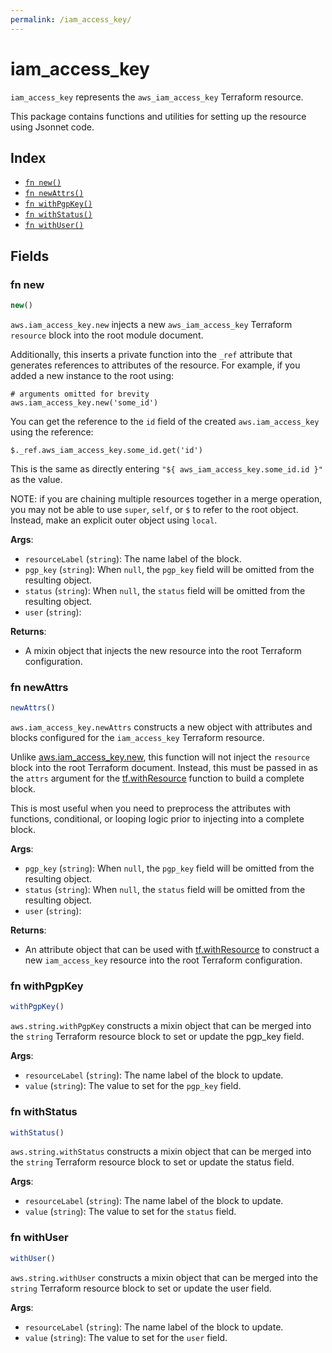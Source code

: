 ```yaml
---
permalink: /iam_access_key/
---
```


# iam_access_key

`iam_access_key` represents the `aws_iam_access_key` Terraform resource.



This package contains functions and utilities for setting up the resource using Jsonnet code.


## Index

* [`fn new()`](#fn-new)
* [`fn newAttrs()`](#fn-newattrs)
* [`fn withPgpKey()`](#fn-withpgpkey)
* [`fn withStatus()`](#fn-withstatus)
* [`fn withUser()`](#fn-withuser)

## Fields

### fn new

```ts
new()
```


`aws.iam_access_key.new` injects a new `aws_iam_access_key` Terraform `resource`
block into the root module document.

Additionally, this inserts a private function into the `_ref` attribute that generates references to attributes of the
resource. For example, if you added a new instance to the root using:

    # arguments omitted for brevity
    aws.iam_access_key.new('some_id')

You can get the reference to the `id` field of the created `aws.iam_access_key` using the reference:

    $._ref.aws_iam_access_key.some_id.get('id')

This is the same as directly entering `"${ aws_iam_access_key.some_id.id }"` as the value.

NOTE: if you are chaining multiple resources together in a merge operation, you may not be able to use `super`, `self`,
or `$` to refer to the root object. Instead, make an explicit outer object using `local`.

**Args**:
  - `resourceLabel` (`string`): The name label of the block.
  - `pgp_key` (`string`):  When `null`, the `pgp_key` field will be omitted from the resulting object.
  - `status` (`string`):  When `null`, the `status` field will be omitted from the resulting object.
  - `user` (`string`): 

**Returns**:
- A mixin object that injects the new resource into the root Terraform configuration.


### fn newAttrs

```ts
newAttrs()
```


`aws.iam_access_key.newAttrs` constructs a new object with attributes and blocks configured for the `iam_access_key`
Terraform resource.

Unlike [aws.iam_access_key.new](#fn-iamaccesskeynew), this function will not inject the `resource`
block into the root Terraform document. Instead, this must be passed in as the `attrs` argument for the
[tf.withResource](https://github.com/tf-libsonnet/core/tree/main/docs#fn-withresource) function to build a complete block.

This is most useful when you need to preprocess the attributes with functions, conditional, or looping logic prior to
injecting into a complete block.

**Args**:
  - `pgp_key` (`string`):  When `null`, the `pgp_key` field will be omitted from the resulting object.
  - `status` (`string`):  When `null`, the `status` field will be omitted from the resulting object.
  - `user` (`string`): 

**Returns**:
  - An attribute object that can be used with [tf.withResource](https://github.com/tf-libsonnet/core/tree/main/docs#fn-withresource) to construct a new `iam_access_key` resource into the root Terraform configuration.


### fn withPgpKey

```ts
withPgpKey()
```

`aws.string.withPgpKey` constructs a mixin object that can be merged into the `string`
Terraform resource block to set or update the pgp_key field.



**Args**:
  - `resourceLabel` (`string`): The name label of the block to update.
  - `value` (`string`): The value to set for the `pgp_key` field.


### fn withStatus

```ts
withStatus()
```

`aws.string.withStatus` constructs a mixin object that can be merged into the `string`
Terraform resource block to set or update the status field.



**Args**:
  - `resourceLabel` (`string`): The name label of the block to update.
  - `value` (`string`): The value to set for the `status` field.


### fn withUser

```ts
withUser()
```

`aws.string.withUser` constructs a mixin object that can be merged into the `string`
Terraform resource block to set or update the user field.



**Args**:
  - `resourceLabel` (`string`): The name label of the block to update.
  - `value` (`string`): The value to set for the `user` field.
